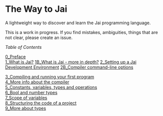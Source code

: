# The Way to Jai
A lightweight way to discover and learn the Jai programming language.

This is a work in progress.
If you find mistakes, ambiguities, things that are not clear, please create an issue.

_Table of Contents_

   [0_Preface](https://github.com/Ivo-Balbaert/The_Way_to_Jai/blob/main/book/0_Preface.md)  
   [1_What is Jai?](https://github.com/Ivo-Balbaert/The_Way_to_Jai/blob/main/book/1_What_is_Jai.md) 
   [1B_What is Jai - more in depth?](https://github.com/Ivo-Balbaert/The_Way_to_Jai/blob/main/book/1B_What_is_Jai%20-%20more%20in%20depth.md) 
   [2_Setting up a Jai Development Environment](https://github.com/Ivo-Balbaert/The_Way_to_Jai/blob/main/book/2_Setting_up_a_Jai_Development_Environment.md)
   [2B_Compiler command-line options](https://github.com/Ivo-Balbaert/The_Way_to_Jai/blob/main/book/2B_Compiler_command_line_options.md)

   [3_Compiling and running your first program](https://github.com/Ivo-Balbaert/The_Way_to_Jai/blob/main/book/3_Compiling_and_running_your_first_program.md)  
   [4_More info about the compiler](https://github.com/Ivo-Balbaert/The_Way_to_Jai/blob/main/book/4_More_info_about_the_compiler.md)  
   [5_Constants, variables, types and operations](https://github.com/Ivo-Balbaert/The_Way_to_Jai/blob/main/book/5_Constants_variables_types_and_operations.md)  
   [6_Bool and number types](https://github.com/Ivo-Balbaert/The_Way_to_Jai/blob/main/book/6_Bool_and_number%20types.md)  
   [7_Scope of variables](https://github.com/Ivo-Balbaert/The_Way_to_Jai/blob/main/book/7_Scope_of_variables.md)  
   [8_Structuring the code of a project](https://github.com/Ivo-Balbaert/The_Way_to_Jai/blob/main/book/8_Structuring_the_code_of_a_project.md)  
   [9_More about types](https://github.com/Ivo-Balbaert/The_Way_to_Jai/blob/main/book/9_More_about_types.md)

   